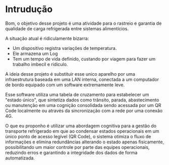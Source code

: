 # Intrudução

Bom, o objetivo desse projeto é uma atividade para o rastreio e garantia de qualidade de carga refrigerada entre sistemas alimentícios.&#x20;

A situação atual é ridiculamente bizarra:&#x20;

* Um dispositivo registra variações de temperatura.
* Ele armazena um Log
* Tem um tempo de vida definido, custando por viagem para fazer um trabalho imbecil e ridiculo.

A ideia desse projeto é substituir esse unico aparelho por uma infraestrutura baseada em uma LAN interna, conectada a um computador de bordo equipado com um software extremamente leve.

Esse software utiliza uma tabela de cruzamento para estabelecer um "estado único", que sintetiza dados como trânsito, parada, abastecimento ou manutenção em uma cognição consolidada sendo acessada por um QR Code localmente ou através da sincronização com a rede por uma conexão 4G.

O que eu proponho é utilizar uma abordagem cognitiva para a gestão do transporte refrigerado em que ao condensar estados operacionais em um único ponto de acesso legível (QR Code), o sistema otimiza o fluxo de informações e elimina redundâncias alterando o estado apenas fisicamente, possibilitando um maior controle por parte das equipes operacionais, reduzindo erros e garantindo a integridade dos dados de forma automatizada.
